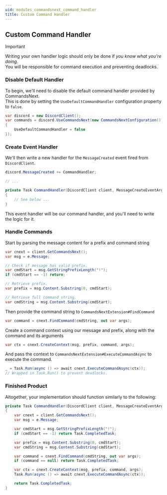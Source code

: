 ```yaml
---
uid: modules_commandsnext_command_handler
title: Custom Command Handler
---
```


## Custom Command Handler
 > [!IMPORTANT]
 > Writing your own handler logic should only be done if *you know what you're doing*.<br/>
 > You will be responsible for command execution and preventing deadlocks.

### Disable Default Handler
To begin, we'll need to disable the default command handler provided by CommandsNext.<br/>
This is done by setting the `UseDefaultCommandHandler` configuration property to `false`.
```cs
var discord = new DiscordClient();
var commands = discord.UseCommandsNext(new CommandsNextConfiguration()
{
    UseDefaultCommandHandler = false
});
```

### Create Event Handler
We'll then write a new handler for the `MessageCreated` event fired from `DiscordClient`.
```cs
discord.MessageCreated += CommandHandler;

// ...

private Task CommandHandler(DiscordClient client, MessageCreateEventArgs e)
{
    // See below ...
}
```
This event handler will be our command handler, and you'll need to write the logic for it.

### Handle Commands
Start by parsing the message content for a prefix and command string
```cs
var cnext = client.GetCommandsNext();
var msg = e.Message;

// Check if message has valid prefix.
var cmdStart = msg.GetStringPrefixLength("!");
if (cmdStart == -1) return;

// Retrieve prefix.
var prefix = msg.Content.Substring(0, cmdStart);

// Retrieve full command string.
var cmdString = msg.Content.Substring(cmdStart);
```

Then provide the command string to `CommandsNextExtension#FindCommand`
```cs
var command = cnext.FindCommand(cmdString, out var args);
```

Create a command context using our message and prefix, along with the command and its arguments
```cs
var ctx = cnext.CreateContext(msg, prefix, command, args);
```

And pass the context to `CommandsNextExtension#ExecuteCommandAsync` to execute the command.
```cs
_ = Task.Run(async () => await cnext.ExecuteCommandAsync(ctx));
// Wrapped in Task.Run() to prevent deadlocks.
```


### Finished Product
Altogether, your implementation should function similarly to the following:
```cs
private Task CommandHandler(DiscordClient client, MessageCreateEventArgs e)
{
    var cnext = client.GetCommandsNext();
    var msg = e.Message;

    var cmdStart = msg.GetStringPrefixLength("!");
    if (cmdStart == -1) return Task.CompletedTask;

    var prefix = msg.Content.Substring(0, cmdStart);
    var cmdString = msg.Content.Substring(cmdStart);

    var command = cnext.FindCommand(cmdString, out var args);
    if (command == null) return Task.CompletedTask;

    var ctx = cnext.CreateContext(msg, prefix, command, args);
    Task.Run(async () => await cnext.ExecuteCommandAsync(ctx));

    return Task.CompletedTask;
}
```
